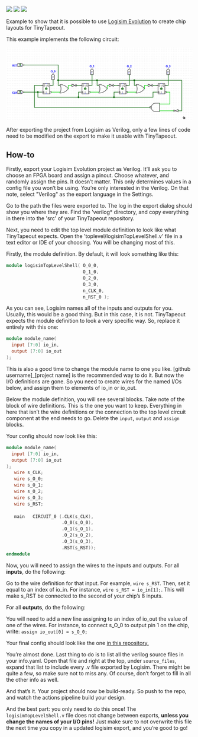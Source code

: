 ![](../../workflows/gds/badge.svg) ![](../../workflows/docs/badge.svg) ![](../../workflows/test/badge.svg)

Example to show that it is possible to use [Logisim Evolution](https://github.com/logisim-evolution/logisim-evolution) to create chip layouts for TinyTapeout.

This example implements the following circuit:

![circuit](https://raw.githubusercontent.com/89Mods/tt02-logisim-example/main/circuit.png)

After exporting the project from Logisim as Verilog, only a few lines of code need to be modified on the export to make it usable with TinyTapeout.

## How-to

Firstly, export your Logisim Evolution project as Verilog. It’ll ask you to choose an FPGA board and assign a pinout. Choose whatever, and randomly assign the pins. It doesn’t matter. This only determines values in a config file you won’t be using. You’re only interested in the Verilog. On that note, select "Verilog" as the export language in the Settings.

Go to the path the files were exported to. The log in the export dialog should show you where they are. Find the 'verilog* directory, and copy everything in there into the 'src' of your TinyTapeout repository.

Next, you need to edit the top level module definition to look like what TinyTapeout expects. Open the 'toplevel/logisimTopLevelShell.v' file in a text editor or IDE of your choosing. You will be changing most of this.

Firstly, the module definition. By default, it will look something like this:

```verilog
module logisimTopLevelShell( O_0_0,
                             O_1_0,
                             O_2_0,
                             O_3_0,
                             n_CLK_0,
                             n_RST_0 );
```

As you can see, Logisim names all of the inputs and outputs for you. Usually, this would be a good thing. But in this case, it is not. TinyTapeout expects the module definition to look a very specific way. So, replace it entirely with this one:

```verilog
module module_name(
  input [7:0] io_in,
  output [7:0] io_out
);
```

This is also a good time to change the module name to one you like. [github username]_[project name] is the recommended way to do it.
But now the I/O definitions are gone. So you need to create wires for the named I/Os below, and assign them to elements of io_in or io_out.

Below the module definition, you will see several blocks. Take note of the block of wire definitions. This is the one you want to keep. Everything in here that isn’t the wire definitions or the connection to the top level circuit component at the end needs to go. Delete the `input`, `output` and `assign` blocks.

Your config should now look like this:

```verilog
module module_name(
  input [7:0] io_in,
  output [7:0] io_out
);
   wire s_CLK;
   wire s_O_0;
   wire s_O_1;
   wire s_O_2;
   wire s_O_3;
   wire s_RST;
   
   main   CIRCUIT_0 (.CLK(s_CLK),
                     .O_0(s_O_0),
                     .O_1(s_O_1),
                     .O_2(s_O_2),
                     .O_3(s_O_3),
                     .RST(s_RST));
endmodule
```

Now, you will need to assign the wires to the inputs and outputs. For all **inputs**, do the following:

Go to the wire definition for that input. For example, `wire s_RST`. Then, set it equal to an index of io_in. For instance, `wire s_RST = io_in[1];`. This will make s_RST be connected to the second of your chip’s 8 inputs.

For all **outputs**, do the following:

You will need to add a new line assigning to an index of io_out the value of one of the wires. For instance, to connect s_O_0 to output pin 1 on the chip, write: `assign io_out[0] = s_O_0;`

Your final config should look like the one [in this repository.](https://github.com/89Mods/tt02-logisim-example/blob/main/src/toplevel/logisimTopLevelShell.v)

You’re almost done. Last thing to do is to list all the verilog source files in your info.yaml. Open that file and right at the top, under `source_files`, expand that list to include every .v file exported by Logisim. There might be quite a few, so make sure not to miss any. Of course, don’t forget to fill in all the other info as well.

And that’s it. Your project should now be build-ready. So push to the repo, and watch the actions pipeline build your design.

And the best part: you only need to do this once! The `logisimTopLevelShell.v` file does not change between exports, **unless you change the names of your I/O pins!** Just make sure to not overwrite this file the next time you copy in a updated logisim export, and you’re good to go!
